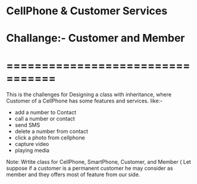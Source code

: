 # CellPhone & Customer Services




#  Challange:-  Customer and Member 
# =================================
  This is the challenges for Designing a class with inheritance, where Customer of a CellPhone has some features and services. 
  like:-
  - add a number to Contact
  - call a number or contact
  - send SMS
  - delete a number from contact
  - click a photo from cellphone
  - capture video
  - playing media

Note: Wrtite class for CellPhone, SmartPhone, Customer, and Member ( Let suppose if a customer is a permanent customer he may consider as member and they offers most of feature from our side.


